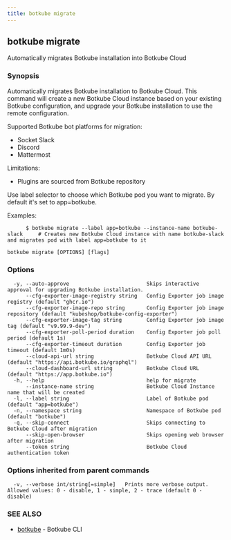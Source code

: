 ```yaml
---
title: botkube migrate
---
```


## botkube migrate

Automatically migrates Botkube installation into Botkube Cloud

### Synopsis

Automatically migrates Botkube installation to Botkube Cloud.
This command will create a new Botkube Cloud instance based on your existing Botkube configuration, and upgrade your Botkube installation to use the remote configuration.

Supported Botkube bot platforms for migration:

- Socket Slack
- Discord
- Mattermost

Limitations:

- Plugins are sourced from Botkube repository

Use label selector to choose which Botkube pod you want to migrate. By default it's set to app=botkube.

Examples:

          $ botkube migrate --label app=botkube --instance-name botkube-slack     # Creates new Botkube Cloud instance with name botkube-slack and migrates pod with label app=botkube to it

```
botkube migrate [OPTIONS] [flags]
```

### Options

```
  -y, --auto-approve                         Skips interactive approval for upgrading Botkube installation.
      --cfg-exporter-image-registry string   Config Exporter job image registry (default "ghcr.io")
      --cfg-exporter-image-repo string       Config Exporter job image repository (default "kubeshop/botkube-config-exporter")
      --cfg-exporter-image-tag string        Config Exporter job image tag (default "v9.99.9-dev")
      --cfg-exporter-poll-period duration    Config Exporter job poll period (default 1s)
      --cfg-exporter-timeout duration        Config Exporter job timeout (default 1m0s)
      --cloud-api-url string                 Botkube Cloud API URL (default "https://api.botkube.io/graphql")
      --cloud-dashboard-url string           Botkube Cloud URL (default "https://app.botkube.io")
  -h, --help                                 help for migrate
      --instance-name string                 Botkube Cloud Instance name that will be created
  -l, --label string                         Label of Botkube pod (default "app=botkube")
  -n, --namespace string                     Namespace of Botkube pod (default "botkube")
  -q, --skip-connect                         Skips connecting to Botkube Cloud after migration
      --skip-open-browser                    Skips opening web browser after migration
      --token string                         Botkube Cloud authentication token
```

### Options inherited from parent commands

```
  -v, --verbose int/string[=simple]   Prints more verbose output. Allowed values: 0 - disable, 1 - simple, 2 - trace (default 0 - disable)
```

### SEE ALSO

- [botkube](botkube.md) - Botkube CLI
